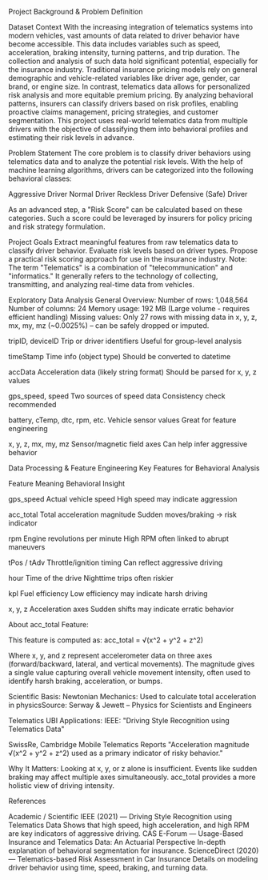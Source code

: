 Project Background & Problem Definition

Dataset Context
With the increasing integration of telematics systems into modern vehicles, vast amounts of data related to driver behavior have become accessible. This data includes variables such as speed, acceleration, braking intensity, turning patterns, and trip duration. The collection and analysis of such data hold significant potential, especially for the insurance industry.
Traditional insurance pricing models rely on general demographic and vehicle-related variables like driver age, gender, car brand, or engine size. In contrast, telematics data allows for personalized risk analysis and more equitable premium pricing.
By analyzing behavioral patterns, insurers can classify drivers based on risk profiles, enabling proactive claims management, pricing strategies, and customer segmentation. This project uses real-world telematics data from multiple drivers with the objective of classifying them into behavioral profiles and estimating their risk levels in advance.

Problem Statement
The core problem is to classify driver behaviors using telematics data and to analyze the potential risk levels. With the help of machine learning algorithms, drivers can be categorized into the following behavioral classes:

Aggressive Driver
Normal Driver
Reckless Driver
Defensive (Safe) Driver

As an advanced step, a "Risk Score" can be calculated based on these categories. Such a score could be leveraged by
insurers for policy pricing and risk strategy formulation.

Project Goals
Extract meaningful features from raw telematics data to classify driver behavior.
Evaluate risk levels based on driver types.
Propose a practical risk scoring approach for use in the insurance industry.
Note: The term "Telematics" is a combination of "telecommunication" and "informatics." It generally refers to the technology of collecting, transmitting, and analyzing real-time data from vehicles.

Exploratory Data Analysis
General Overview:
Number of rows: 1,048,564
Number of columns: 24
Memory usage: 192 MB (Large volume - requires efficient handling)
Missing values: Only 27 rows with missing data in x, y, z, mx, my, mz (~0.0025%) – can be safely dropped or imputed.

tripID, deviceID
Trip or driver identifiers
Useful for group-level analysis

timeStamp
Time info (object type)
Should be converted to datetime

accData
Acceleration data (likely string format)
Should be parsed for x, y, z values

gps_speed, speed
Two sources of speed data
Consistency check recommended

battery, cTemp, dtc, rpm, etc.
Vehicle sensor values
Great for feature engineering

x, y, z, mx, my, mz
Sensor/magnetic field axes
Can help infer aggressive behavior

Data Processing & Feature Engineering
Key Features for Behavioral Analysis

Feature
Meaning
Behavioral Insight

gps_speed
Actual vehicle speed
High speed may indicate aggression

acc_total
Total acceleration magnitude
Sudden moves/braking → risk indicator

rpm
Engine revolutions per minute
High RPM often linked to abrupt maneuvers

tPos / tAdv
Throttle/ignition timing
Can reflect aggressive driving

hour
Time of the drive
Nighttime trips often riskier

kpl
Fuel efficiency
Low efficiency may indicate harsh driving

x, y, z
Acceleration axes
Sudden shifts may indicate erratic behavior

About acc_total Feature:

This feature is computed as:
acc_total = √(x^2 + y^2 + z^2)

Where x, y, and z represent accelerometer data on three axes (forward/backward, lateral, and vertical movements). The magnitude gives a single value capturing overall vehicle movement intensity, often used to identify harsh braking, acceleration, or bumps.

Scientific Basis:
Newtonian Mechanics: Used to calculate total acceleration in physicsSource: Serway & Jewett – Physics for Scientists and Engineers

Telematics UBI Applications:
IEEE: "Driving Style Recognition using Telematics Data"

SwissRe, Cambridge Mobile Telematics Reports
"Acceleration magnitude √(x^2 + y^2 + z^2) used as a primary indicator of risky behavior."

Why It Matters:
Looking at x, y, or z alone is insufficient.
Events like sudden braking may affect multiple axes simultaneously.
acc_total provides a more holistic view of driving intensity.

References

Academic / Scientific
IEEE (2021) — Driving Style Recognition using Telematics Data
Shows that high speed, high acceleration, and high RPM are key indicators of aggressive driving.
CAS E-Forum — Usage-Based Insurance and Telematics Data: An Actuarial Perspective
In-depth explanation of behavioral segmentation for insurance.
ScienceDirect (2020) — Telematics-based Risk Assessment in Car Insurance
Details on modeling driver behavior using time, speed, braking, and turning data.
